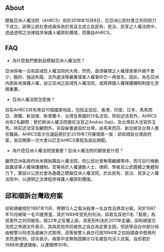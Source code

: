 ## About

模擬亞洲人權法院（AHRCS）係於2018年10月8日，在亞洲公民社會之共同努力下成立。該等公民社會成員係為於其自主成立且民有、民治、民享之人權法院中，透過透明之法律程序保護人權原則價值，而籌設AHRCS。

## FAQ

* 為什麼我們要創設模擬亞洲人權法院？

亞洲係唯一沒有區域性人權法院的大陸，然而，亟須審理之人權侵害案件絕不會少，酷刑、強迫失蹤、法外處決等嚴重侵害人權事件仍一再發生。因此，為在亞洲內部各地保護人權，設立亞洲之區域性人權法院，或將跨國人權保護機制制度化至關重要。

* 亞洲人權法院怎麼做？

目前AHRCS共有來自10個國家地區，包括孟加拉、香港、印度、日本、馬來西亞、南韓、新加坡、斯里蘭卡、台灣及泰國的13名法官。除前述法官外，AHRCS尚有2名顧問：曾於歐洲人權法院擔任法官之András Sajó，及台灣前大法官許玉秀。除前述法官及顧問外，另設秘書處設於台灣，由馬來西亞、新加坡及台灣人擔任職員。AHRCS首次合議庭將於於2019年7月審理第一案：邱和順訴台灣政府案，並召開第一次大會以訂定AHRCS章程及訴訟規範。

* 為什麼亞洲人權法院很重要？亞洲人權法院的願景是什麼？

雖然亞洲各政府尚未開始籌設人權法院，但公民社會無需繼續等待，而可自行推動設置該等人權保護機制。吾等係於人權運動人士、律師、學者及公民團體之集體努力下，籌設以公民社會為基礎之模擬亞洲人權法院，於此民有、民治、民享之人權法院中，以透明之法律程序保護人權原則價值。

## 邱和順訴台灣政府案

邱和順被控於1987年11月，帶領12人之幫派殺害一名女性且將其分屍，另於1987年10月綁架一名10歲男童。其於1989年受死刑判決。邱君及其他11名「幫眾」為其案件之共同被告。經22年之反覆上訴，其死刑判決於2011年定讞。邱和順提交法院之申請文件表示，其與其他共同被告之自白為定罪主因，但該等自白中部分係由檢警以刑求及威嚇方式取得，該等檢警人員亦已因1994年之初始調查中使用刑求而遭判刑。邱另表示，兩案中並無物證顯示12名被告均涉入該案。自邱君於1988年遭逮捕後，以遭關押30年。
